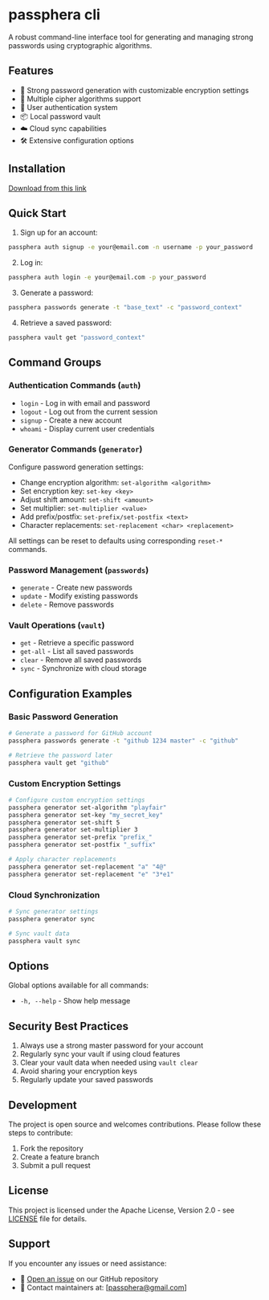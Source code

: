 # passphera cli

A robust command-line interface tool for generating and managing strong passwords using cryptographic algorithms.

## Features

- 🔐 Strong password generation with customizable encryption settings
- 🔄 Multiple cipher algorithms support
- 👤 User authentication system
- 📦 Local password vault
- ☁️ Cloud sync capabilities
- 🛠️ Extensive configuration options

## Installation

[Download from this link](https://github.com/passphera/cli/releases/)

## Quick Start

1. Sign up for an account:
```bash
passphera auth signup -e your@email.com -n username -p your_password
```

2. Log in:
```bash
passphera auth login -e your@email.com -p your_password
```

3. Generate a password:
```bash
passphera passwords generate -t "base_text" -c "password_context"
```

4. Retrieve a saved password:
```bash
passphera vault get "password_context"
```

## Command Groups

### Authentication Commands (`auth`)
- `login` - Log in with email and password
- `logout` - Log out from the current session
- `signup` - Create a new account
- `whoami` - Display current user credentials

### Generator Commands (`generator`)
Configure password generation settings:
- Change encryption algorithm: `set-algorithm <algorithm>`
- Set encryption key: `set-key <key>`
- Adjust shift amount: `set-shift <amount>`
- Set multiplier: `set-multiplier <value>`
- Add prefix/postfix: `set-prefix/set-postfix <text>`
- Character replacements: `set-replacement <char> <replacement>`

All settings can be reset to defaults using corresponding `reset-*` commands.

### Password Management (`passwords`)
- `generate` - Create new passwords
- `update` - Modify existing passwords
- `delete` - Remove passwords

### Vault Operations (`vault`)
- `get` - Retrieve a specific password
- `get-all` - List all saved passwords
- `clear` - Remove all saved passwords
- `sync` - Synchronize with cloud storage

## Configuration Examples

### Basic Password Generation
```bash
# Generate a password for GitHub account
passphera passwords generate -t "github 1234 master" -c "github"

# Retrieve the password later
passphera vault get "github"
```

### Custom Encryption Settings
```bash
# Configure custom encryption settings
passphera generator set-algorithm "playfair"
passphera generator set-key "my_secret_key"
passphera generator set-shift 5
passphera generator set-multiplier 3
passphera generator set-prefix "prefix_"
passphera generator set-postfix "_suffix"

# Apply character replacements
passphera generator set-replacement "a" "4@"
passphera generator set-replacement "e" "3*e1"
```

### Cloud Synchronization
```bash
# Sync generator settings
passphera generator sync

# Sync vault data
passphera vault sync
```

## Options

Global options available for all commands:
- `-h, --help` - Show help message

## Security Best Practices

1. Always use a strong master password for your account
2. Regularly sync your vault if using cloud features
3. Clear your vault data when needed using `vault clear`
4. Avoid sharing your encryption keys
5. Regularly update your saved passwords

## Development

The project is open source and welcomes contributions. Please follow these steps to contribute:

1. Fork the repository
2. Create a feature branch
3. Submit a pull request

## License

This project is licensed under the Apache License, Version 2.0 - see [LICENSE](LICENSE) file for details.

## Support

If you encounter any issues or need assistance:

- 📝 [Open an issue](https://github.com/passphera/cli/issues) on our GitHub repository
- 📧 Contact maintainers at: [passphera@gmail.com]
